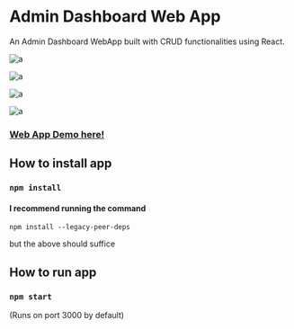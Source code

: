 # Admin Dashboard Web App


An Admin Dashboard WebApp built with CRUD functionalities using React.

![a](https://imgur.com/U5HE3YK)

![a](https://imgur.com/LNPnKlb)

![a](https://imgur.com/iccmeVl)

![a](https://imgur.com/VHGkweA)




### [Web App Demo here!](https://react-admin-dashboard-crud.vercel.app/ecommerce)





## How to install app

### `npm install`



#### I recommend running the command 

`npm install --legacy-peer-deps`  

but the above should suffice

## How to run app

### `npm start`

(Runs on port 3000 by default)

